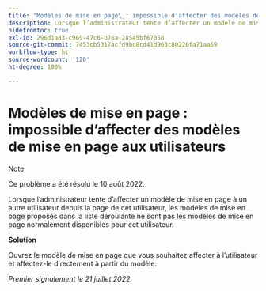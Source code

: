```yaml
---
title: "Modèles de mise en page\_: impossible d’affecter des modèles de mise en page aux utilisateurs"
description: Lorsque l’administrateur tente d’affecter un modèle de mise en page à un autre utilisateur depuis la page de cet utilisateur, les modèles de mise en page proposés dans la liste déroulante ne sont pas les modèles de mise en page normalement disponibles pour cet utilisateur.
hidefromtoc: true
exl-id: 296d1a83-c969-47c6-b76a-28545bf67058
source-git-commit: 7453cb5317acfd9bc8cd41d963c80220fa71aa59
workflow-type: ht
source-wordcount: '120'
ht-degree: 100%

---
```


# Modèles de mise en page : impossible d’affecter des modèles de mise en page aux utilisateurs

>[!NOTE]
>
>Ce problème a été résolu le 10 août 2022.

Lorsque l’administrateur tente d’affecter un modèle de mise en page à un autre utilisateur depuis la page de cet utilisateur, les modèles de mise en page proposés dans la liste déroulante ne sont pas les modèles de mise en page normalement disponibles pour cet utilisateur.

**Solution**

Ouvrez le modèle de mise en page que vous souhaitez affecter à l’utilisateur et affectez-le directement à partir du modèle.

_Premier signalement le 21 juillet 2022._
